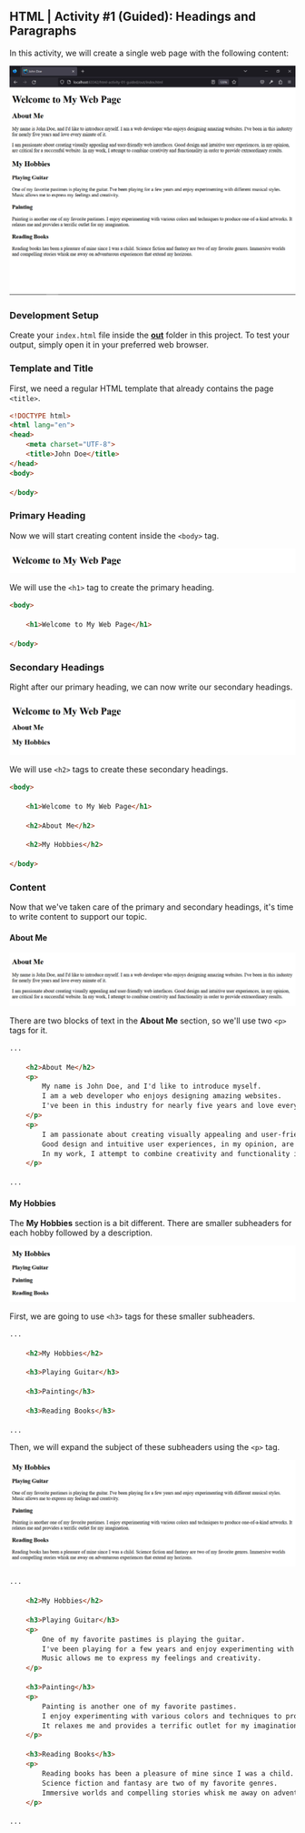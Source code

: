 ## HTML | Activity #1 (Guided): Headings and Paragraphs
In this activity, we will create a single web page with the following content:

![final-output](img/html-01--01-final-output.jpg)


### Development Setup
Create your `index.html` file inside the [**out**](/out) folder in this project.
To test your output, simply open it in your preferred web browser.


### Template and Title
First, we need a regular HTML template that already contains the page `<title>`.
```html
<!DOCTYPE html>
<html lang="en">
<head>
    <meta charset="UTF-8">
    <title>John Doe</title>
</head>
<body>
    
</body>
```


### Primary Heading
Now we will start creating content inside the `<body>` tag.

![primary-heading](img/html-01--02-primary-heading.jpg)

We will use the `<h1>` tag to create the primary heading.
```html
<body>

    <h1>Welcome to My Web Page</h1>

</body>
```


### Secondary Headings
Right after our primary heading, we can now write our secondary headings.

![secondary-headings](img/html-01--03-secondary-headings.jpg)

We will use `<h2>` tags to create these secondary headings.

```html
<body>

    <h1>Welcome to My Web Page</h1>

    <h2>About Me</h2>

    <h2>My Hobbies</h2>

</body>
```


### Content
Now that we've taken care of the primary and secondary headings,
it's time to write content to support our topic.

#### About Me
![about-me-section](img/html-01--04-about-me-section.jpg)


There are two blocks of text in the **About Me** section,
so we'll use two `<p>` tags for it.

```html
...

    <h2>About Me</h2>
    <p>
        My name is John Doe, and I'd like to introduce myself.
        I am a web developer who enjoys designing amazing websites.
        I've been in this industry for nearly five years and love every minute of it.
    </p>
    <p>
        I am passionate about creating visually appealing and user-friendly web interfaces.
        Good design and intuitive user experiences, in my opinion, are critical for a successful website.
        In my work, I attempt to combine creativity and functionality in order to provide extraordinary results.
    </p>

...
```

#### My Hobbies
The **My Hobbies** section is a bit different.
There are smaller subheaders for each hobby followed by a description.

![my-hobbies-subheaders](img/html-01--05-my-hobbies-subheaders.jpg)

First, we are going to use `<h3>` tags for these smaller subheaders.

```html
...

    <h2>My Hobbies</h2>

    <h3>Playing Guitar</h3>

    <h3>Painting</h3>

    <h3>Reading Books</h3>

...
```
Then, we will expand the subject of these subheaders using the `<p>` tag.

![my-hobbies-content](img/html-01--06-my-hobbies-content.jpg)


```html
...

    <h2>My Hobbies</h2>

    <h3>Playing Guitar</h3>
    <p>
        One of my favorite pastimes is playing the guitar.
        I've been playing for a few years and enjoy experimenting with different musical styles.
        Music allows me to express my feelings and creativity.
    </p>

    <h3>Painting</h3>
    <p>
        Painting is another one of my favorite pastimes.
        I enjoy experimenting with various colors and techniques to produce one-of-a-kind artworks.
        It relaxes me and provides a terrific outlet for my imagination.
    </p>

    <h3>Reading Books</h3>
    <p>
        Reading books has been a pleasure of mine since I was a child.
        Science fiction and fantasy are two of my favorite genres.
        Immersive worlds and compelling stories whisk me away on adventurous experiences that extend my horizons.
    </p>

...
```
